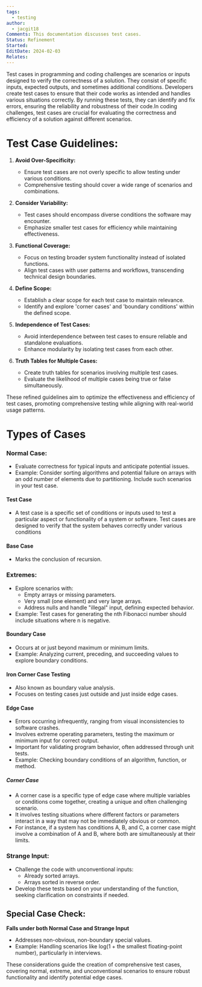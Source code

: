 ```yaml
---
tags:
  - testing
author:
  - jacgit18
Comments: This documentation discusses test cases.
Status: Refinement
Started: 
EditDate: 2024-02-03
Relates:
---
```

Test cases in programming and coding challenges are scenarios or inputs designed to verify the correctness of a solution. They consist of specific inputs, expected outputs, and sometimes additional conditions. Developers create test cases to ensure that their code works as intended and handles various situations correctly. By running these tests, they can identify and fix errors, ensuring the reliability and robustness of their code.In coding challenges, test cases are crucial for evaluating the correctness and efficiency of a solution against different scenarios.

# Test Case Guidelines:

1. **Avoid Over-Specificity:**
   - Ensure test cases are not overly specific to allow testing under various conditions.
   - Comprehensive testing should cover a wide range of scenarios and combinations.

2. **Consider Variability:**
   - Test cases should encompass diverse conditions the software may encounter.
   - Emphasize smaller test cases for efficiency while maintaining effectiveness.

3. **Functional Coverage:**
   - Focus on testing broader system functionality instead of isolated functions.
   - Align test cases with user patterns and workflows, transcending technical design boundaries.

4. **Define Scope:**
   - Establish a clear scope for each test case to maintain relevance.
   - Identify and explore 'corner cases' and 'boundary conditions' within the defined scope.

5. **Independence of Test Cases:**
   - Avoid interdependence between test cases to ensure reliable and standalone evaluations.
   - Enhance modularity by isolating test cases from each other.

6. **Truth Tables for Multiple Cases:**
   - Create truth tables for scenarios involving multiple test cases.
   - Evaluate the likelihood of multiple cases being true or false simultaneously.

These refined guidelines aim to optimize the effectiveness and efficiency of test cases, promoting comprehensive testing while aligning with real-world usage patterns.

# Types of Cases 

###  Normal Case:
   - Evaluate correctness for typical inputs and anticipate potential issues.
   - Example: Consider sorting algorithms and potential failure on arrays with an odd number of elements due to partitioning. Include such scenarios in your test case.
#### Test Case
- A test case is a specific set of conditions or inputs used to test a particular aspect or functionality of a system or software. Test cases are designed to verify that the system behaves correctly under various conditions

#### Base Case
   - Marks the conclusion of recursion.

### Extremes:
   - Explore scenarios with:
     - Empty arrays or missing parameters.
     - Very small (one element) and very large arrays.
     - Address nulls and handle "illegal" input, defining expected behavior.
   - Example: Test cases for generating the nth Fibonacci number should include situations where n is negative.
#### Boundary Case
   - Occurs at or just beyond maximum or minimum limits.
   - Example: Analyzing current, preceding, and succeeding values to explore boundary conditions.
#### Iron Corner Case Testing
   - Also known as boundary value analysis.
   - Focuses on testing cases just outside and just inside edge cases.
#### Edge Case
   - Errors occurring infrequently, ranging from visual inconsistencies to software crashes.
   - Involves extreme operating parameters, testing the maximum or minimum input for correct output.
   - Important for validating program behavior, often addressed through unit tests.
   - Example: Checking boundary conditions of an algorithm, function, or method.
##### Corner Case
   - A corner case is a specific type of edge case where multiple variables or conditions come together, creating a unique and often challenging scenario.  
   - It involves testing situations where different factors or parameters interact in a way that may not be immediately obvious or common.  
   - For instance, if a system has conditions A, B, and C, a corner case might involve a combination of A and B, where both are simultaneously at their limits.
### Strange Input:
   - Challenge the code with unconventional inputs:
     - Already sorted arrays.
     - Arrays sorted in reverse order.
   - Develop these tests based on your understanding of the function, seeking clarification on constraints if needed.



## Special Case Check:
**Falls under both Normal Case and Strange Input**
   - Addresses non-obvious, non-boundary special values.
   - Example: Handling scenarios like log(1 + the smallest floating-point number), particularly in interviews.


These considerations guide the creation of comprehensive test cases, covering normal, extreme, and unconventional scenarios to ensure robust functionality and identify potential edge cases.
